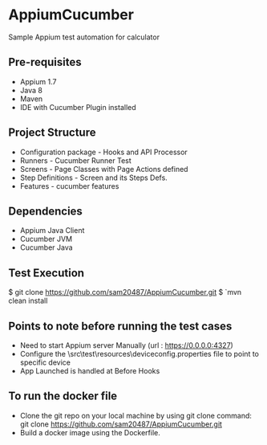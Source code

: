 # AppiumCucumber
Sample Appium test automation for calculator

## Pre-requisites
* Appium 1.7
* Java 8
* Maven
* IDE with Cucumber Plugin installed


## Project Structure
* Configuration package - Hooks and API Processor
* Runners - Cucumber Runner Test
* Screens - Page Classes with Page Actions defined
* Step Definitions - Screen and its Steps Defs.
* Features - cucumber features

## Dependencies
* Appium Java Client
* Cucumber JVM
* Cucumber Java


## Test Execution
$ git clone https://github.com/sam20487/AppiumCucumber.git
$ `mvn clean install

## Points to note before running the test cases
* Need to start Appium server Manually (url : https://0.0.0.0:4327)
* Configure the \src\test\resources\deviceconfig.properties file to point to specific device
* App Launched is handled at Before Hooks

## To run the docker file 
* Clone the git repo on your local machine by using git clone command: git clone https://github.com/sam20487/AppiumCucumber.git
* Build a docker image using the Dockerfile.


